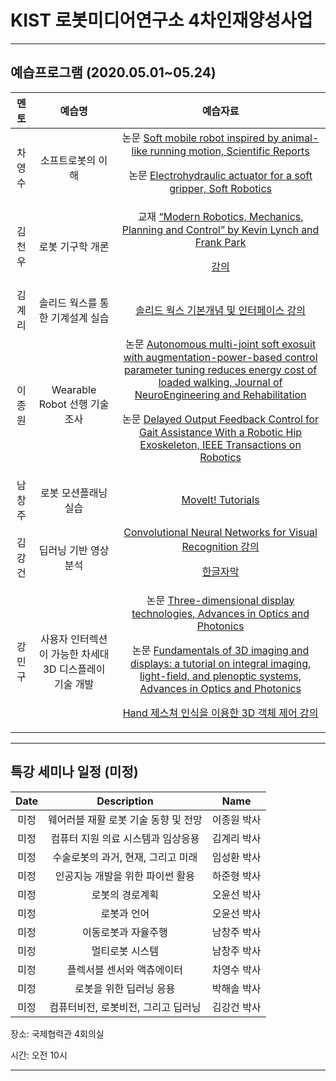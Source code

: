 # KIST 로봇미디어연구소 4차인재양성사업

----

## 예습프로그램 (2020.05.01~05.24)



| 멘토  | 예습명    |  예습자료 |
|:--------:|:-----------------:|:-----------:|
|차영수 |소프트로봇의 이해| 논문 [Soft mobile robot inspired by animal-like running motion, Scientific Reports](https://www.nature.com/articles/s41598-019-51308-4) <p> 논문 [Electrohydraulic actuator for a soft gripper, Soft Robotics](https://www.liebertpub.com/doi/full/10.1089/soro.2019.0009)
|김천우 | 로봇 기구학 개론| 교재 [“Modern Robotics, Mechanics, Planning and Control” by Kevin Lynch and Frank Park](http://hades.mech.northwestern.edu/index.php/Modern_Robotics) <p> [강의](http://hades.mech.northwestern.edu/index.php/Modern_Robotics_Videos)
|김계리 | 솔리드 웍스를 통한 기계설계 실습 | [솔리드 웍스 기본개념 및 인터페이스 강의](https://www.youtube.com/watch?v=_1fznpK_Fc4&list=PLoAZL81kZCrFviUdLv4uzk8Ov54YDM64c)
|이종원  | Wearable Robot 선행 기술 조사 | 논문 [Autonomous multi-joint soft exosuit with augmentation-power-based control parameter tuning reduces energy cost of loaded walking, Journal of NeuroEngineering and Rehabilitation](https://jneuroengrehab.biomedcentral.com/articles/10.1186/s12984-018-0410-y) <p> 논문 [Delayed Output Feedback Control for Gait Assistance With a Robotic Hip Exoskeleton, IEEE Transactions on Robotics](https://ieeexplore.ieee.org/document/8716724)
|남창주  | 로봇 모션플래닝 실습 | [MoveIt! Tutorials](http://docs.ros.org/kinetic/api/moveit_tutorials/html/index.html)
|김강건  | 딥러닝 기반 영상 분석 | [Convolutional Neural Networks for Visual Recognition 강의](https://youtu.be/vT1JzLTH4G4) <p> [한글자막](https://github.com/insurgent92/CS231N_17_KOR_SUB)
|강민구  | 사용자 인터렉션이 가능한 차세대 3D 디스플레이 기술 개발 | 논문 [Three-dimensional display technologies, Advances in Optics and Photonics](https://www.ncbi.nlm.nih.gov/pmc/articles/PMC4269274/) <p> 논문 [Fundamentals of 3D imaging and displays: a tutorial on integral imaging, light-field, and plenoptic systems, Advances in Optics and Photonics](https://www.osapublishing.org/aop/abstract.cfm?uri=aop-10-3-512) <p> [Hand 제스쳐 인식을 이용한 3D 객체 제어 강의](https://developer.leapmotion.com/)

----

## 특강 세미나 일정 (미정)



| Date  | Description    |  Name |
|:--------:|:-----------------:|:-----------:|
|미정       |웨어러블 재활 로봇 기술 동향 및 전망| 이종원 박사
|미정       |컴퓨터 지원 의료 시스템과 임상응용 | 김계리 박사
|미정       |수술로봇의 과거, 현재, 그리고 미래| 임성환 박사
|미정       |인공지능 개발을 위한 파이썬 활용| 하준형 박사
|미정       |로봇의 경로계획| 오윤선 박사
|미정       |로봇과 언어| 오윤선 박사
|미정       |이동로봇과 자율주행| 남창주 박사
|미정       |멀티로봇 시스템| 남창주 박사
|미정       |플렉서블 센서와 액츄에이터| 차영수 박사
|미정       |로봇을 위한 딥러닝 응용| 박해솔 박사
|미정       |컴퓨터비전, 로봇비전, 그리고 딥러닝| 김강건 박사

장소: 국제협력관 4회의실

시간: 오전 10시



----------
